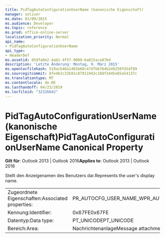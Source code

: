```yaml
---
title: PidTagAutoConfigurationUserName (kanonische Eigenschaft)
manager: soliver
ms.date: 03/09/2015
ms.audience: Developer
ms.topic: reference
ms.prod: office-online-server
localization_priority: Normal
api_name:
- PidTagAutoConfigurationUserName
api_type:
- HeaderDef
ms.assetid: 05dfa0e2-4ab1-4f57-9009-6a815aca87bd
description: 'Letzte Änderung: Montag, 9. März 2015'
ms.openlocfilehash: 519acb46a1401b60c47dfbb764b2e0250fd54f89
ms.sourcegitcommit: 8fe462c32b91c87911942c188f3445e85a54137c
ms.translationtype: MT
ms.contentlocale: de-DE
ms.lasthandoff: 04/23/2019
ms.locfileid: "32326642"
---
```

# <a name="pidtagautoconfigurationusername-canonical-property"></a><span data-ttu-id="798d6-103">PidTagAutoConfigurationUserName (kanonische Eigenschaft)</span><span class="sxs-lookup"><span data-stu-id="798d6-103">PidTagAutoConfigurationUserName Canonical Property</span></span>

  
  
<span data-ttu-id="798d6-104">**Gilt für**: Outlook 2013 | Outlook 2016</span><span class="sxs-lookup"><span data-stu-id="798d6-104">**Applies to**: Outlook 2013 | Outlook 2016</span></span> 
  
<span data-ttu-id="798d6-105">Stellt den Anzeigenamen des Benutzers dar.</span><span class="sxs-lookup"><span data-stu-id="798d6-105">Represents the user's display name.</span></span>
  
|||
|:-----|:-----|
|<span data-ttu-id="798d6-106">Zugeordnete Eigenschaften:</span><span class="sxs-lookup"><span data-stu-id="798d6-106">Associated properties:</span></span>  <br/> |<span data-ttu-id="798d6-107">PR_AUTOCFG_USER_NAME_W</span><span class="sxs-lookup"><span data-stu-id="798d6-107">PR_AUTOCFG_USER_NAME_W</span></span>  <br/> |
|<span data-ttu-id="798d6-108">Kennung:</span><span class="sxs-lookup"><span data-stu-id="798d6-108">Identifier:</span></span>  <br/> |<span data-ttu-id="798d6-109">0x67FE</span><span class="sxs-lookup"><span data-stu-id="798d6-109">0x67FE</span></span>  <br/> |
|<span data-ttu-id="798d6-110">Datentyp:</span><span class="sxs-lookup"><span data-stu-id="798d6-110">Data type:</span></span>  <br/> |<span data-ttu-id="798d6-111">PT_UNICODE</span><span class="sxs-lookup"><span data-stu-id="798d6-111">PT_UNICODE</span></span>  <br/> |
|<span data-ttu-id="798d6-112">Bereich:</span><span class="sxs-lookup"><span data-stu-id="798d6-112">Area:</span></span>  <br/> |<span data-ttu-id="798d6-113">Nachrichtenanlage</span><span class="sxs-lookup"><span data-stu-id="798d6-113">Message attachment</span></span>  <br/> |
   

